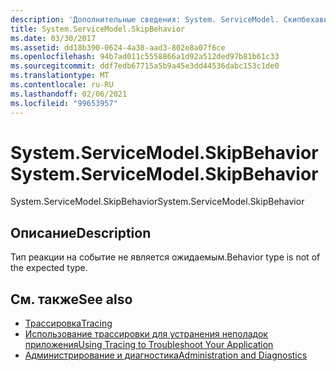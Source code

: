 ```yaml
---
description: 'Дополнительные сведения: System. ServiceModel. Скипбехавиор'
title: System.ServiceModel.SkipBehavior
ms.date: 03/30/2017
ms.assetid: dd18b390-0624-4a38-aad3-802e8a07f6ce
ms.openlocfilehash: 94b7ad011c5558866a1d92a512ded97b81b61c33
ms.sourcegitcommit: ddf7edb67715a5b9a45e3dd44536dabc153c1de0
ms.translationtype: MT
ms.contentlocale: ru-RU
ms.lasthandoff: 02/06/2021
ms.locfileid: "99653957"
---
```

# <a name="systemservicemodelskipbehavior"></a><span data-ttu-id="40184-103">System.ServiceModel.SkipBehavior</span><span class="sxs-lookup"><span data-stu-id="40184-103">System.ServiceModel.SkipBehavior</span></span>

<span data-ttu-id="40184-104">System.ServiceModel.SkipBehavior</span><span class="sxs-lookup"><span data-stu-id="40184-104">System.ServiceModel.SkipBehavior</span></span>  
  
## <a name="description"></a><span data-ttu-id="40184-105">Описание</span><span class="sxs-lookup"><span data-stu-id="40184-105">Description</span></span>  

 <span data-ttu-id="40184-106">Тип реакции на событие не является ожидаемым.</span><span class="sxs-lookup"><span data-stu-id="40184-106">Behavior type is not of the expected type.</span></span>  
  
## <a name="see-also"></a><span data-ttu-id="40184-107">См. также</span><span class="sxs-lookup"><span data-stu-id="40184-107">See also</span></span>

- [<span data-ttu-id="40184-108">Трассировка</span><span class="sxs-lookup"><span data-stu-id="40184-108">Tracing</span></span>](index.md)
- [<span data-ttu-id="40184-109">Использование трассировки для устранения неполадок приложения</span><span class="sxs-lookup"><span data-stu-id="40184-109">Using Tracing to Troubleshoot Your Application</span></span>](using-tracing-to-troubleshoot-your-application.md)
- [<span data-ttu-id="40184-110">Администрирование и диагностика</span><span class="sxs-lookup"><span data-stu-id="40184-110">Administration and Diagnostics</span></span>](../index.md)
